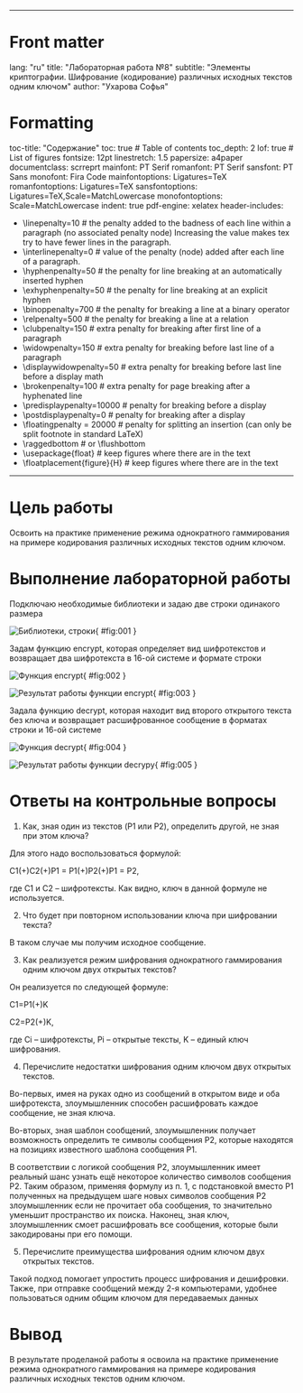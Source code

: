 
---
# Front matter
lang: "ru"
title: "Лабораторная работа №8"
subtitle: "Элементы криптографии. Шифрование (кодирование) различных исходных текстов одним ключом"
author: "Ухарова Софья"

# Formatting
toc-title: "Содержание"
toc: true # Table of contents
toc_depth: 2
lof: true # List of figures
fontsize: 12pt
linestretch: 1.5
papersize: a4paper
documentclass: scrreprt
mainfont: PT Serif
romanfont: PT Serif
sansfont: PT Sans
monofont: Fira Code
mainfontoptions: Ligatures=TeX
romanfontoptions: Ligatures=TeX
sansfontoptions: Ligatures=TeX,Scale=MatchLowercase
monofontoptions: Scale=MatchLowercase
indent: true
pdf-engine: xelatex
header-includes:
  - \linepenalty=10 # the penalty added to the badness of each line within a paragraph (no associated penalty node) Increasing the value makes tex try to have fewer lines in the paragraph.
  - \interlinepenalty=0 # value of the penalty (node) added after each line of a paragraph.
  - \hyphenpenalty=50 # the penalty for line breaking at an automatically inserted hyphen
  - \exhyphenpenalty=50 # the penalty for line breaking at an explicit hyphen
  - \binoppenalty=700 # the penalty for breaking a line at a binary operator
  - \relpenalty=500 # the penalty for breaking a line at a relation
  - \clubpenalty=150 # extra penalty for breaking after first line of a paragraph
  - \widowpenalty=150 # extra penalty for breaking before last line of a paragraph
  - \displaywidowpenalty=50 # extra penalty for breaking before last line before a display math
  - \brokenpenalty=100 # extra penalty for page breaking after a hyphenated line
  - \predisplaypenalty=10000 # penalty for breaking before a display
  - \postdisplaypenalty=0 # penalty for breaking after a display
  - \floatingpenalty = 20000 # penalty for splitting an insertion (can only be split footnote in standard LaTeX)
  - \raggedbottom # or \flushbottom
  - \usepackage{float} # keep figures where there are in the text
  - \floatplacement{figure}{H} # keep figures where there are in the text
---

# Цель работы

Освоить на практике применение режима однократного гаммирования на примере кодирования различных исходных текстов одним ключом.

# Выполнение лабораторной работы

Подключаю необходимые библиотеки и задаю две строки одинакого размера

![Библиотеки, строки](/Users/sofaavdeeva/Desktop/иб/8/image/81.png){ #fig:001 }

Задам функцию encrypt, которая определяет вид шифротекстов и возвращает два шифротекста в 16-ой системе и формате строки

![Функция encrypt](/Users/sofaavdeeva/Desktop/иб/8/image/82.png){ #fig:002 }

![Результат работы функции encrypt](/Users/sofaavdeeva/Desktop/иб/8/image/83.png){ #fig:003 }

Задала функцию decrypt, которая находит вид второго открытого текста без ключа и возвращает расшифрованное сообщение в форматах строки и 16-ой системе

![Функция decrypt](/Users/sofaavdeeva/Desktop/иб/8/image/84.png){ #fig:004 }

![Результат работы функции decrypy](/Users/sofaavdeeva/Desktop/иб/8/image/85.png){ #fig:005 }


# Ответы на контрольные вопросы

1. Как, зная один из текстов (P1 или P2), определить другой, не зная при этом ключа?

Для этого надо воспользоваться формулой:

C1(+)C2(+)P1 = P1(+)P2(+)P1 = P2,

где С1 и С2 – шифротексты. Как видно, ключ в данной формуле не используется.

2. Что будет при повторном использовании ключа при шифровании текста?

В таком случае мы получим исходное сообщение.

3. Как реализуется режим шифрования однократного гаммирования одним ключом двух открытых текстов?

Он реализуется по следующей формуле:

C1=P1(+)K

C2=P2(+)K,

где Сi – шифротексты, Pi – открытые тексты, K – единый ключ шифрования.

4. Перечислите недостатки шифрования одним ключом двух открытых текстов.

Во-первых, имея на руках одно из сообщений в открытом виде и оба шифротекста, злоумышленник способен расшифровать каждое сообщение, не зная ключа.

Во-вторых, зная шаблон сообщений, злоумышленник получает возможность определить те символы сообщения P2, которые находятся на позициях известного шаблона сообщения P1. 

В соответствии с логикой сообщения P2, злоумышленник имеет реальный шанс узнать ещё некоторое количество символов сообщения P2. 
Таким образом, применяя формулу из п. 1, с подстановкой вместо P1 полученных на предыдущем шаге новых символов 
сообщения P2 злоумышленник если не прочитает оба сообщения, то значительно уменьшит пространство их поиска. 
Наконец, зная ключ, злоумышленник смоет расшифровать все сообщения, которые были закодированы при его помощи.

5. Перечислите преимущества шифрования одним ключом двух открытых текстов.

Такой подход помогает упростить процесс шифрования и дешифровки. 
Также, при отправке сообщений между 2-я компьютерами, удобнее пользоваться одним общим ключом для передаваемых данных

# Вывод

В результате проделаной работы я освоила на практике применение режима однократного гаммирования на примере кодирования различных исходных текстов одним ключом.
